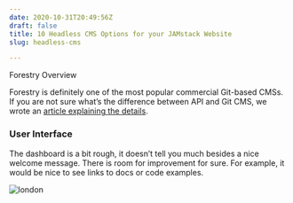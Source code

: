 ```yaml
---
date: 2020-10-31T20:49:56Z
draft: false
title: 10 Headless CMS Options for your JAMstack Website
slug: headless-cms

---
```

Forestry Overview

Forestry is definitely one of the most popular commercial Git-based CMSs. If you are not sure what’s the difference between API and Git CMS, we wrote an [article explaining the details](https://bejamas.io/blog/git-based-cms-vs-api-first-cms/).

### User Interface

The dashboard is a bit rough, it doesn’t tell you much besides a nice welcome message. There is room for improvement for sure. For example, it would be nice to see links to docs or code examples.

![london](/uploads/eva-dang-exdxlrzxs9q-unsplash.jpg)